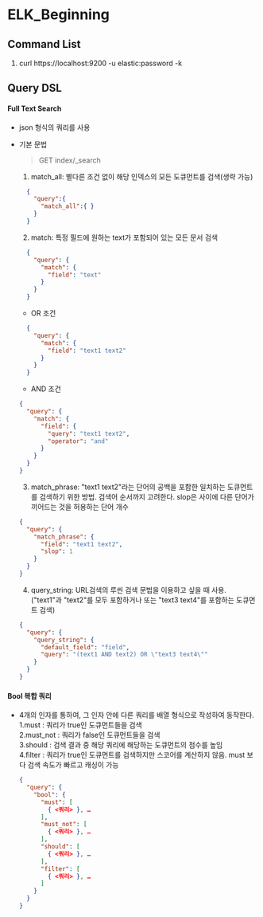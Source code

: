 # ELK_Beginning

## Command List
  1. curl https://localhost:9200 -u elastic:password -k

## Query DSL
  
#### Full Text Search
- json 형식의 쿼리를 사용  
- 기본 문법
  > GET index/_search
  1. match_all: 별다른 조건 없이 해당 인덱스의 모든 도큐먼트를 검색(생략 가능)
    ```json
      {
        "query":{
          "match_all":{ }
        }
      }
    ```

  2. match: 특정 필드에 원하는 text가 포함되어 있는 모든 문서 검색
    ```json
      {
        "query": {
          "match": {
            "field": "text"
          }
        }
      }
    ```  
    
   - OR 조건
    ```json
      {
        "query": {
          "match": {
            "field": "text1 text2"
          }
        }
      }
    ```  

   - AND 조건
    ```json
    {
      "query": {
        "match": {
          "field": {
            "query": "text1 text2",
            "operator": "and"
          }
        }
      }
    }
    ```  
      
  3. match_phrase: "text1 text2"라는 단어의 공백을 포함한 일치하는 도큐먼트를 검색하기 위한 방법. 검색어 순서까지 고려한다. slop은 사이에 다른 단어가 끼어드는 것을 허용하는 단어 개수
    ```json
    {
      "query": {
        "match_phrase": {
          "field": "text1 text2",
          "slop": 1
        }
      }
    }
    ```
  4. query_string: URL검색의 루씬 검색 문법을 이용하고 싶을 때 사용. ("text1"과 "text2"를 모두 포함하거나 또는 "text3 text4"를 포함하는 도큐먼트 검색)
    ```json
    {
      "query": {
        "query_string": {
          "default_field": "field",
          "query": "(text1 AND text2) OR \"text3 text4\""
        }
      }
    }
    ```
  
#### Bool 복합 쿼리
  - 4개의 인자를 통하여, 그 인자 안에 다른 쿼리를 배열 형식으로 작성하여 동작한다.  
    1.must : 쿼리가 true인 도큐먼트들을 검색  
    2.must_not : 쿼리가 false인 도큐먼트들을 검색  
    3.should : 검색 결과 중 해당 쿼리에 해당하는 도큐먼트의 점수를 높임  
    4.filter : 쿼리가 true인 도큐먼트를 검색하지만 스코어를 계산하지 않음. must 보다 검색 속도가 빠르고 캐싱이 가능  
  
    ```json
    {
      "query": {
        "bool": {
          "must": [
            { <쿼리> }, …
          ],
          "must_not": [
            { <쿼리> }, …
          ],
          "should": [
            { <쿼리> }, …
          ],
          "filter": [
            { <쿼리> }, …
          ]
        }
      }
    }
    ```
